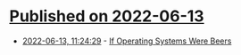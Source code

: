 # [Published on 2022-06-13](index.md)

* [2022-06-13, 11:24:29](https://news.ycombinator.com/item?id=31723895) - [If Operating Systems Were Beers](https://beerme.com/beeros.php)
